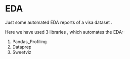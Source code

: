 # EDA
Just some automated EDA reports of a visa dataset .

Here we have used 3 libraries , which automates the EDA:-
1) Pandas_Profiling
2) Dataprep
3) Sweetviz
